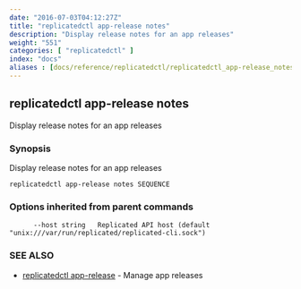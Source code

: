 ```yaml
---
date: "2016-07-03T04:12:27Z"
title: "replicatedctl app-release notes"
description: "Display release notes for an app releases"
weight: "551"
categories: [ "replicatedctl" ]
index: "docs"
aliases : [docs/reference/replicatedctl/replicatedctl_app-release_notes]
---
```


## replicatedctl app-release notes

Display release notes for an app releases

### Synopsis


Display release notes for an app releases

```
replicatedctl app-release notes SEQUENCE
```

### Options inherited from parent commands

```
      --host string   Replicated API host (default "unix:///var/run/replicated/replicated-cli.sock")
```

### SEE ALSO
* [replicatedctl app-release](/api/replicatedctl/replicatedctl_app-release/)	 - Manage app releases

